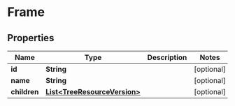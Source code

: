 

# Frame


## Properties

| Name | Type | Description | Notes |
|------------ | ------------- | ------------- | -------------|
|**id** | **String** |  |  [optional] |
|**name** | **String** |  |  [optional] |
|**children** | [**List&lt;TreeResourceVersion&gt;**](TreeResourceVersion.md) |  |  [optional] |



